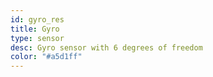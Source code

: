 ```yaml
---
id: gyro_res
title: Gyro
type: sensor
desc: Gyro sensor with 6 degrees of freedom 
color: "#a5d1ff"
---
```

